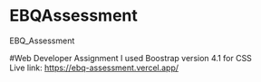# EBQAssessment
 EBQ_Assessment

#Web Developer Assignment
I used Boostrap version 4.1 for CSS
<br>
Live link: https://ebq-assessment.vercel.app/
